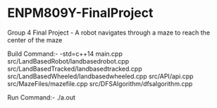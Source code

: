 # ENPM809Y-FinalProject
Group 4 Final Project - A robot navigates through a maze to reach the center of the maze

Build Command:- -std=c++14 main.cpp src/LandBasedRobot/landbasedrobot.cpp src/LandBasedTracked/landbasedtracked.cpp src/LandBasedWheeled/landbasedwheeled.cpp src/API/api.cpp src/MazeFiles/mazefile.cpp src/DFSAlgorithm/dfsalgorithm.cpp

Run Command:- ./a.out
